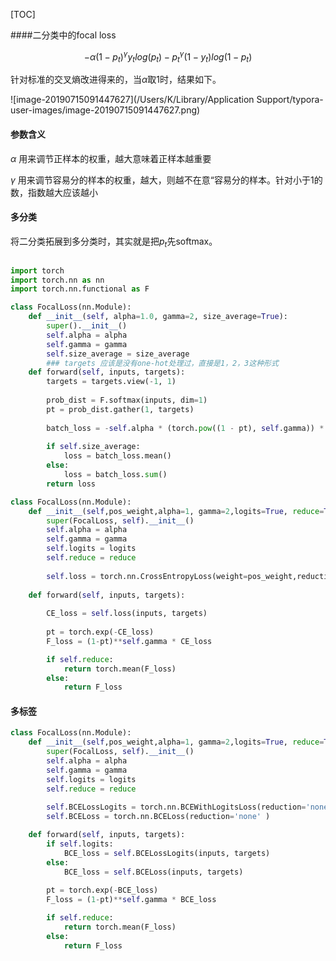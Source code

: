 



[TOC]



####二分类中的focal loss

$$
-\alpha(1-p_t)^{\gamma}y_tlog(p_t) - p_t^{\gamma}(1-y_t)log(1-p_t)
$$

针对标准的交叉熵改进得来的，当$\alpha$取1时，结果如下。

![image-20190715091447627](/Users/K/Library/Application Support/typora-user-images/image-20190715091447627.png)



#### 参数含义

$\alpha$ 用来调节正样本的权重，越大意味着正样本越重要

$\gamma$ 用来调节容易分的样本的权重，越大，则越不在意“容易分的样本。针对小于1的数，指数越大应该越小



#### 多分类

将二分类拓展到多分类时，其实就是把$p_t$先softmax。

```python

import torch
import torch.nn as nn
import torch.nn.functional as F

class FocalLoss(nn.Module):
    def __init__(self, alpha=1.0, gamma=2, size_average=True):
        super().__init__()
        self.alpha = alpha
        self.gamma = gamma
        self.size_average = size_average
		### targets 应该是没有one-hot处理过，直接是1，2，3这种形式
    def forward(self, inputs, targets):
        targets = targets.view(-1, 1)
        
        prob_dist = F.softmax(inputs, dim=1)
        pt = prob_dist.gather(1, targets)
        
        batch_loss = -self.alpha * (torch.pow((1 - pt), self.gamma)) * torch.log(pt)
        
        if self.size_average:
            loss = batch_loss.mean()
        else:
            loss = batch_loss.sum()
        return loss
```



```python
class FocalLoss(nn.Module):
    def __init__(self,pos_weight,alpha=1, gamma=2,logits=True, reduce=True):
        super(FocalLoss, self).__init__()
        self.alpha = alpha
        self.gamma = gamma
        self.logits = logits
        self.reduce = reduce
        
        self.loss = torch.nn.CrossEntropyLoss(weight=pos_weight,reduction='none')
        
    def forward(self, inputs, targets):
        
        CE_loss = self.loss(inputs, targets)
        
        pt = torch.exp(-CE_loss)
        F_loss = (1-pt)**self.gamma * CE_loss

        if self.reduce:
            return torch.mean(F_loss)
        else:
            return F_loss
```



#### 多标签



```python
class FocalLoss(nn.Module):
    def __init__(self,pos_weight,alpha=1, gamma=2,logits=True, reduce=True):
        super(FocalLoss, self).__init__()
        self.alpha = alpha
        self.gamma = gamma
        self.logits = logits
        self.reduce = reduce
        
        self.BCELossLogits = torch.nn.BCEWithLogitsLoss(reduction='none',pos_weight=pos_weight)
        self.BCELoss = torch.nn.BCELoss(reduction='none' )

    def forward(self, inputs, targets):
        if self.logits:
            BCE_loss = self.BCELossLogits(inputs, targets)
        else:
            BCE_loss = self.BCELoss(inputs, targets)
    
        pt = torch.exp(-BCE_loss)
        F_loss = (1-pt)**self.gamma * BCE_loss

        if self.reduce:
            return torch.mean(F_loss)
        else:
            return F_loss
```

